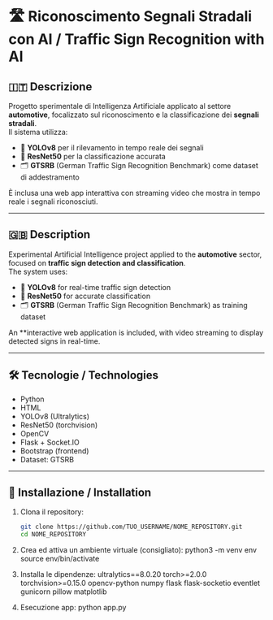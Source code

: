 # 🛣️ Riconoscimento Segnali Stradali con AI / Traffic Sign Recognition with AI

## 🇮🇹 Descrizione

Progetto sperimentale di Intelligenza Artificiale applicato al settore **automotive**, focalizzato sul riconoscimento e la classificazione dei **segnali stradali**.  
Il sistema utilizza:

- 🧠 **YOLOv8** per il rilevamento in tempo reale dei segnali
- 🧠 **ResNet50** per la classificazione accurata
- 🗂️ **GTSRB** (German Traffic Sign Recognition Benchmark) come dataset di addestramento

È inclusa una web app interattiva con streaming video che mostra in tempo reale i segnali riconosciuti.

---

## 🇬🇧 Description

Experimental Artificial Intelligence project applied to the **automotive** sector, focused on **traffic sign detection and classification**.  
The system uses:

- 🧠 **YOLOv8** for real-time traffic sign detection  
- 🧠 **ResNet50** for accurate classification  
- 🗂️ **GTSRB** (German Traffic Sign Recognition Benchmark) as training dataset

An **interactive web application is included, with video streaming to display detected signs in real-time.

---

## 🛠️ Tecnologie / Technologies

- Python
- HTML
- YOLOv8 (Ultralytics)  
- ResNet50 (torchvision)  
- OpenCV  
- Flask + Socket.IO  
- Bootstrap (frontend)  
- Dataset: GTSRB  

---

## 🚀 Installazione / Installation

1. Clona il repository:

   ```bash
   git clone https://github.com/TUO_USERNAME/NOME_REPOSITORY.git
   cd NOME_REPOSITORY

2. Crea ed attiva un ambiente virtuale (consigliato):
   python3 -m venv env
   source env/bin/activate

3. Installa le dipendenze:
   ultralytics==8.0.20
   torch>=2.0.0
   torchvision>=0.15.0
   opencv-python
   numpy
   flask
   flask-socketio
   eventlet
   gunicorn
   pillow
   matplotlib

5. Esecuzione app:
   python app.py


